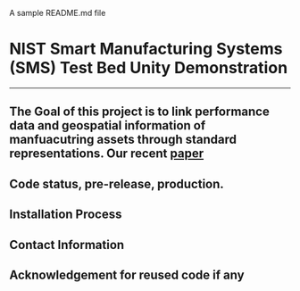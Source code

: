 A sample README.md file

# NIST Smart Manufacturing Systems (SMS) Test Bed Unity Demonstration
---
## The Goal of this project is to link performance data and geospatial information of manfuacutring assets through standard representations.  Our recent [paper](https://www.nist.gov/publications/linking-performance-data-and-geospatial-information-manufacturing-assets-through)   

## Code status, pre-release, production.

## Installation Process

## Contact Information

## Acknowledgement for reused code if any


